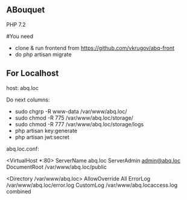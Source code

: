 ## ABouquet

PHP 7.2

#You need
- clone & run frontend from https://github.com/vkrugov/abq-front
- do php artisan migrate

## For Localhost

host: abq.loc

Do next columns:
- sudo chgrp -R www-data /var/www/abq.loc/
- sudo chmod -R 775 /var/www/abq.loc/storage/
- sudo chmod -R 777 /var/www/abq.loc/storage/logs
- php artisan key:generate
- php artisan jwt:secret

abq.loc.conf:

<VirtualHost *:80>
   ServerName abq.loc
   ServerAdmin admin@abq.loc
   DocumentRoot /var/www/abq.loc/public

   <Directory /var/www/abq.loc>
       AllowOverride All
   </Directory>
   ErrorLog /var/www/abq.loc/error.log
   CustomLog /var/www/abq.locaccess.log combined
</VirtualHost>


